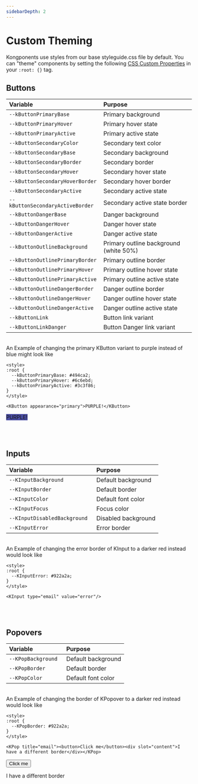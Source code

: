 ```yaml
---
sidebarDepth: 2
---
```

# Custom Theming

Kongponents use styles from our base styleguide.css file by default. You can "theme" components by setting the following [CSS Custom Properties](https://developer.mozilla.org/en-US/docs/Web/CSS/--*) in your `:root: {}` tag.

## Buttons
| Variable | Purpose
|:-------- |:-------
| `--kButtonPrimaryBase `| Primary background
| `--kButtonPrimaryHover`| Primary hover state
| `--kButtonPrimaryActive`| Primary active state
| `--kButtonSecondaryColor`| Secondary text color
| `--kButtonSecondaryBase`| Secondary background
| `--kButtonSecondaryBorder`| Secondary border
| `--kButtonSecondaryHover`| Secondary hover state
| `--kButtonSecondaryHoverBorder`| Secondary hover border
| `--kButtonSecondaryActive`| Secondary active state 
| `--kButtonSecondaryActiveBorder`| Secondary active state border
| `--kButtonDangerBase`| Danger background
| `--kButtonDangerHover`| Danger hover state
| `--kButtonDangerActive`| Danger active state
| `--kButtonOutlineBackground`| Primary outline background (white 50%)
| `--kButtonOutlinePrimaryBorder`| Primary outline border
| `--kButtonOutlinePrimaryHover`| Primary outline hover state
| `--kButtonOutlinePrimaryActive`| Primary outline active state
| `--kButtonOutlineDangerBorder`| Danger outline border
| `--kButtonOutlineDangerHover`| Danger outline hover state
| `--kButtonOutlineDangerActive`| Danger outline active state
| `--kButtonLink`| Button link variant
| `--kButtonLinkDanger`| Button Danger link variant

\
An Example of changing the primary KButton variant to purple instead of blue might
look like
```
<style>
:root {
  --kButtonPrimaryBase: #494ca2;
  --kButtonPrimaryHover: #6c6ebd;
  --kButtonPrimaryActive: #3c3f86;
}
</style>

<KButton appearance="primary">PURPLE!</KButton>
```
<KButton appearance="primary" class="purple-example">PURPLE!</KButton>

<style>
.purple-example { background-color: #494ca2 !important;}
.purple-example:hover { background-color: #6c6ebd !important;}
.purple-example:active { background-color: #3c3f86 !important;}
</style>

<br>
<br>


## Inputs
| Variable | Purpose
|:-------- |:-------
| `--KInputBackground `| Default background
| `--KInputBorder `| Default border
| `--KInputColor `| Default font color
| `--KInputFocus `| Focus color
| `--KInputDisabledBackground `| Disabled background
| `--KInputError `| Error border


\
An Example of changing the error border of KInput to a darker red instead would
look like
```
<style>
:root {
  --KInputError: #922a2a;
}
</style>

<KInput type="email" value="error"/>
```
<KInput type="email" value="error"/>

<style>
.purple-example { background-color: #494ca2 !important;}
.purple-example:hover { background-color: #6c6ebd !important;}
.purple-example:active { background-color: #3c3f86 !important;}
</style>

<br>
<br>

## Popovers
| Variable | Purpose
|:-------- |:-------
| `--KPopBackground `| Default background
| `--KPopBorder `| Default border
| `--KPopColor `| Default font color


\
An Example of changing the border of KPopover to a darker red instead would
look like
```
<style>
:root {
  --KPopBorder: #922a2a;
}
</style>

<KPop title="email"><button>Click me</button><div slot="content">I have a different border</div></KPop>
```
<KPop title="email"><button>Click me</button><div slot="content">I have a different border</div></KPop>